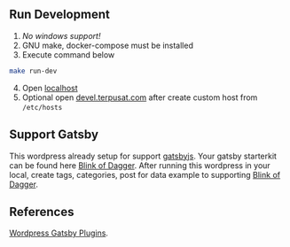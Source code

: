 ## Run Development

1. *No windows support!*
2. GNU make, docker-compose must be installed
3. Execute command below

```sh
make run-dev
```

4. Open [localhost](http://localhost)
5. Optional open [devel.terpusat.com](http://devel.terpusat.com) after create custom host from `/etc/hosts`

## Support Gatsby

This wordpress already setup for support [gatsbyjs](https://www.gatsbyjs.org/). Your gatsby starterkit can be found here [Blink of Dagger](https://github.com/devetek/Blink-of-Dagger).
After running this wordpress in your local, create tags, categories, post for data example to supporting [Blink of Dagger](https://github.com/devetek/Blink-of-Dagger).


## References
[Wordpress Gatsby Plugins](https://www.gatsbyjs.org/packages/gatsby-source-wordpress/).